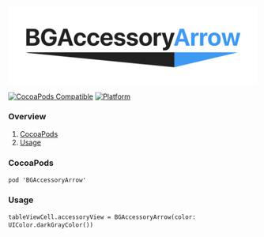 ![banner](Images/Banner.png)

[![CocoaPods Compatible](https://img.shields.io/cocoapods/v/BGAccessoryArrow.svg)](https://img.shields.io/cocoapods/v/BGAccessoryArrow.svg)
[![Platform](https://img.shields.io/cocoapods/p/BGAccessoryArrow.svg?style=flat)](http://cocoadocs.org/docsets/BGAccessoryArrow)

### Overview

1. [CocoaPods](https://github.com/blackandgreystudios/BGAccessoryArrow#cocoapods)
2. [Usage](https://github.com/blackandgreystudios/BGAccessoryArrow#usage)

### CocoaPods

```
pod 'BGAccessoryArrow'
```

### Usage

```
tableViewCell.accessoryView = BGAccessoryArrow(color: UIColor.darkGrayColor())
```
